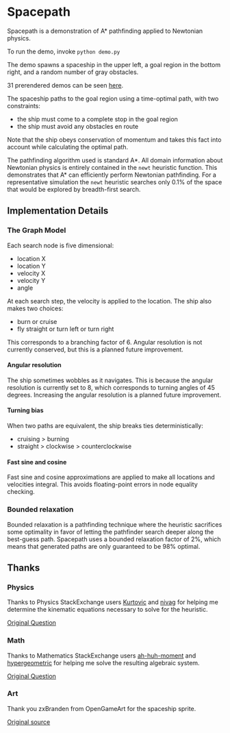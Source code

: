 # Spacepath

Spacepath is a demonstration of A\* pathfinding applied to Newtonian
physics.

To run the demo, invoke `python demo.py`

The demo spawns a spaceship in the upper left, a goal region in the
bottom right, and a random number of gray obstacles.

31 prerendered demos can be seen [here](http://imgur.com/a/K8XfM).

The spaceship paths to the goal region using a time-optimal path, with
two constraints:
- the ship must come to a complete stop in the goal region
- the ship must avoid any obstacles en route

Note that the ship obeys conservation of momentum and takes this fact
into account while calculating the optimal path.

The pathfinding algorithm used is standard A\*. All domain information
about Newtonian physics is entirely contained in the `newt` heuristic
function. This demonstrates that A\* can efficiently perform Newtonian
pathfinding. For a representative simulation the `newt` heuristic
searches only 0.1% of the space that would be explored by
breadth-first search.

## Implementation Details

### The Graph Model

Each search node is five dimensional:
- location X
- location Y
- velocity X
- velocity Y
- angle

At each search step, the velocity is applied to the location. The ship also makes two choices:
- burn or cruise
- fly straight or turn left or turn right

This corresponds to a branching factor of 6. Angular resolution is not
currently conserved, but this is a planned future improvement.

#### Angular resolution

The ship sometimes wobbles as it navigates. This is because the
angular resolution is currently set to 8, which corresponds to turning
angles of 45 degrees. Increasing the angular resolution is a planned
future improvement.

#### Turning bias

When two paths are equivalent, the ship breaks ties deterministically:
- cruising > burning
- straight > clockwise > counterclockwise

#### Fast sine and cosine

Fast sine and cosine approximations are applied to make all locations
and velocities integral. This avoids floating-point errors in node
equality checking.

### Bounded relaxation

Bounded relaxation is a pathfinding technique where the heuristic
sacrifices some optimality in favor of letting the pathfinder search
deeper along the best-guess path. Spacepath uses a bounded relaxation
factor of 2%, which means that generated paths are only guaranteed to
be 98% optimal.

## Thanks

### Physics

Thanks to Physics StackExchange users [Kurtovic](http://physics.stackexchange.com/users/44104/kurtovic) and [nivag](http://physics.stackexchange.com/users/44576/nivag) for helping
me determine the kinematic equations necessary to solve for the heuristic.

[Original Question](http://physics.stackexchange.com/questions/112687/how-long-does-it-take-to-optimally-change-position-and-velocity)

### Math

Thanks to Mathematics StackExchange users [ah-huh-moment](http://math.stackexchange.com/users/101504/ah-huh-moment) and
[hypergeometric](http://math.stackexchange.com/users/168053/hypergeometric) for helping me solve the resulting algebraic system.

[Original Question](http://math.stackexchange.com/questions/1021921/solve-system-of-kinematics-equation)

### Art

Thank you zxBranden from OpenGameArt for the spaceship sprite.

[Original source](http://opengameart.org/users/zxbranden)
